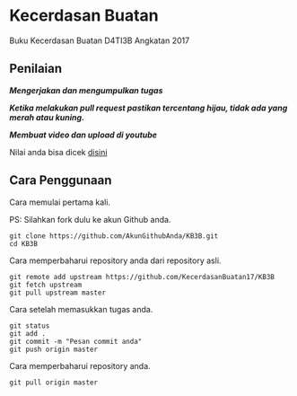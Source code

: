 # Kecerdasan Buatan

Buku Kecerdasan Buatan D4TI3B Angkatan 2017

## Penilaian

***Mengerjakan dan mengumpulkan tugas***

***Ketika melakukan pull request pastikan tercentang hijau, tidak ada yang merah atau kuning.***

***Membuat video dan upload di youtube***

Nilai anda bisa dicek [disini](https://github.com/divakrishnam)

## Cara Penggunaan

Cara memulai pertama kali.

PS: Silahkan fork dulu ke akun Github anda.
```
git clone https://github.com/AkunGithubAnda/KB3B.git
cd KB3B
```

Cara memperbaharui repository anda dari repository asli.
```
git remote add upstream https://github.com/KecerdasanBuatan17/KB3B
git fetch upstream 
git pull upstream master
```

Cara setelah memasukkan tugas anda.
```
git status
git add .
git commit -m "Pesan commit anda"
git push origin master
```

Cara memperbaharui repository anda.
```
git pull origin master
```
